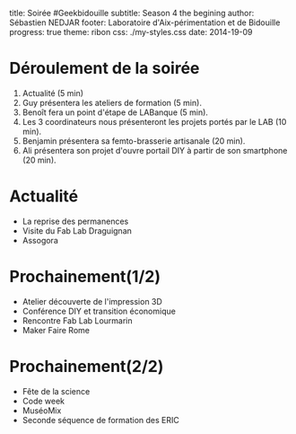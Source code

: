 title: Soirée #Geekbidouille
subtitle: Season 4 the begining
author: Sébastien NEDJAR
footer: Laboratoire d'Aix-périmentation et de Bidouille
progress: true
theme: ribon
css: ./my-styles.css
date: 2014-19-09

# Déroulement de la soirée
1. Actualité (5 min)
2. Guy présentera les ateliers de formation (5 min).
2. Benoît fera un point d'étape de LABanque (5 min).
3. Les 3 coordinateurs nous présenteront les projets portés par le LAB (10 min).
4. Benjamin présentera sa femto-brasserie artisanale (20 min).
5. Ali présentera son projet d'ouvre portail DIY à partir de son smartphone (20 min).

# Actualité 
- La reprise des permanences
- Visite du Fab Lab Draguignan
- Assogora

# Prochainement(1/2)
- Atelier découverte de l'impression 3D
- Conférence DIY et transition économique
- Rencontre Fab Lab Lourmarin
- Maker Faire Rome

# Prochainement(2/2)
- Fête de la science
- Code week
- MuséoMix
- Seconde séquence de formation des ERIC


